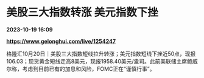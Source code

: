 # 美股三大指数转涨 美元指数下挫

**2023-10-19 16:09**

**https://www.gelonghui.com/live/1254247**

格隆汇10月20日｜美股三大指数短线拉升转涨；美元指数短线下挫近50点，现报106.03；现货黄金短线走高8美元，现报1958.40美元/盎司。此前美联储主席鲍威尔称，考虑到目前已有的加息和风险，FOMC正在“谨慎行事”。